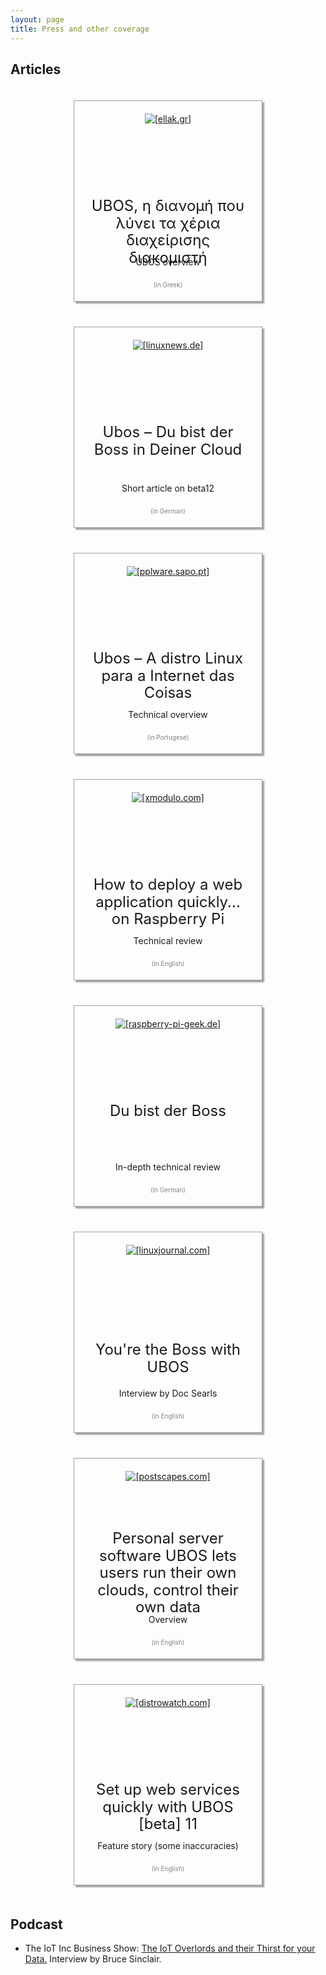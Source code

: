 ```yaml
---
layout: page
title: Press and other coverage
---
```


<style>
div.viggrid {
    display: flex;
    flex-direction: row;
    flex-wrap: wrap;
    justify-content: center;
}
div.vig {
    text-align: center;
    border: 1px solid #a0a0a0;
    box-shadow: 3px 3px 2px #a0a0a0;
    padding: 20px;
    margin: 20px;
    flex-shrink: 0;
    width: 260px;
    height: 280px;
    position: relative;
    background: url(/images/press/background.jpg);
}
div.vig a {
   color: inherit;
}
div.vig img {
    margin: 0 auto;
}
div.vig h2 {
    font-size: 24px;
    font-weight: normal;
    line-height: 115%;
    width: 260px;
    position: absolute;
    top: 120px;
}
div.vig p {
    width: 260px;
    position: absolute;
    bottom: 40px;
}
div.vig p.lang {
    font-size: 10px;
    color: #808080;
    margin: 0;
    bottom: 20px;
}
</style>

## Articles

<div class="viggrid">
<div class="vig">
 <a href="https://opensource.ellak.gr/2019/01/04/nea-apo-ton-planiti-planet-ellak-gr-ubos-i-dianomi-pou-lini-ta-cheria-diachirisis-diakomisti/">
  <img src="/images/press/ellak.gr/logo-opensource1.png" alt="[ellak.gr]"/>
  <h2>UBOS, η διανομή που λύνει τα χέρια διαχείρισης διακομιστή</h2>
  <p>UBOS overview</p>
  <p class="lang">(in Greek)</p>
 </a>
</div>
<div class="vig">
 <a href="https://linuxnews.de/2017/11/06/ubos-du-bist-der-boss-in-deiner-cloud/">
  <img src="/images/press/linuxnews.de/linuxnews-logo.png" alt="[linuxnews.de]"/>
  <h2>Ubos – Du bist der Boss in Deiner Cloud</h2>
  <p>Short article on beta12</p>
  <p class="lang">(in German)</p>
 </a>
</div>
<div class="vig">
 <a href="http://pplware.sapo.pt/linux/ubos-a-distro-linux-para-a-internet-das-coisas/">
  <img src="/images/press/pplware.sapo.pt/logo.jpg" alt="[pplware.sapo.pt]"/>
  <h2>Ubos – A distro Linux para a Internet das Coisas</h2>
  <p>Technical overview</p>
  <p class="lang">(in Portugese)</p>
 </a>
</div>
<div class="vig">
 <a href="http://xmodulo.com/deploy-web-application-ubos-raspberrypi.html">
  <img src="/images/press/xmodulo.com/logo.png" alt="[xmodulo.com]"/>
  <h2>How to deploy a web application quickly... on Raspberry Pi</h2>
  <p>Technical review</p>
  <p class="lang">(in English)</p>
 </a>
</div>
<div class="vig">
 <a href="http://www.raspberry-pi-geek.de/Magazin/2015/03/Mit-Ubos-eine-private-Cloud-aufsetzen">
  <img src="/images/press/raspberry-pi-geek.de/logo.png" alt="[raspberry-pi-geek.de]"/>
  <h2>Du bist der Boss</h2>
  <p>In-depth technical review</p>
  <p class="lang">(in German)</p>
 </a>
</div>
<div class="vig">
 <a href="http://www.linuxjournal.com/content/youre-boss-ubos">
  <img src="/images/press/linuxjournal.com/logo-lj.jpg" alt="[linuxjournal.com]"/>
  <h2 style="top: 140px">You're the Boss with UBOS</h2>
  <p>Interview by Doc Searls</p>
  <p class="lang">(in English)</p>
 </a>
</div>
<div class="vig">
 <a href="http://postscapes.com/personal-server-software-ubos-lets-users-run-their-own-clouds-control-their-own-data">
  <img src="/images/press/postscapes.com/logo.png" alt="[postscapes.com]"/>
  <h2 style="top: 80px">Personal server software UBOS lets users run their own clouds, control their own data</h2>
  <p>Overview</p>
  <p class="lang">(in English)</p>
 </a>
</div>

<div class="vig">
 <a href="https://distrowatch.com/weekly.php?issue=20170731#ubos">
  <img src="/images/press/distrowatch.com/logo.png" alt="[distrowatch.com]"/>
  <h2>Set up web services quickly with UBOS [beta] 11</h2>
  <p>Feature story (some inaccuracies)</p>
  <p class="lang">(in English)</p>
 </a>
</div>
</div>

<div class="clearer"></div>

## Podcast

* The IoT Inc Business Show: <a href="http://www.iot-inc.com/the-iot-overlords-and-their-thirst-for-your-data-podcast/">
  The IoT Overlords and their Thirst for your Data.</a> Interview by Bruce Sinclair.

